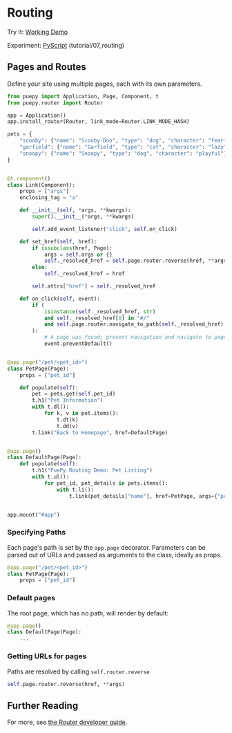 # Routing

<tldr>
    <p>Try It: <a href="https://kkinder.pyscriptapps.com/puepy-tutorial/latest/tutorial/07_routing/index.html">Working Demo</a></p>
    <p>Experiment: <a href="https://pyscript.com/@kkinder/puepy-tutorial/latest">PyScript</a> (tutorial/07_routing)</p>
</tldr>

## Pages and Routes

Define your site using multiple pages, each with its own parameters.

```Python
from puepy import Application, Page, Component, t
from puepy.router import Router

app = Application()
app.install_router(Router, link_mode=Router.LINK_MODE_HASH)

pets = {
    "scooby": {"name": "Scooby-Doo", "type": "dog", "character": "fearful"},
    "garfield": {"name": "Garfield", "type": "cat", "character": "lazy"},
    "snoopy": {"name": "Snoopy", "type": "dog", "character": "playful"},
}


@t.component()
class Link(Component):
    props = ["args"]
    enclosing_tag = "a"

    def __init__(self, *args, **kwargs):
        super().__init__(*args, **kwargs)

        self.add_event_listener("click", self.on_click)

    def set_href(self, href):
        if issubclass(href, Page):
            args = self.args or {}
            self._resolved_href = self.page.router.reverse(href, **args)
        else:
            self._resolved_href = href

        self.attrs["href"] = self._resolved_href

    def on_click(self, event):
        if (
            isinstance(self._resolved_href, str)
            and self._resolved_href[0] in "#/"
            and self.page.router.navigate_to_path(self._resolved_href)
        ):
            # A page was found; prevent navigation and navigate to page
            event.preventDefault()


@app.page("/pet/<pet_id>")
class PetPage(Page):
    props = ["pet_id"]

    def populate(self):
        pet = pets.get(self.pet_id)
        t.h1("Pet Information")
        with t.dl():
            for k, v in pet.items():
                t.dt(k)
                t.dd(v)
        t.link("Back to Homepage", href=DefaultPage)


@app.page()
class DefaultPage(Page):
    def populate(self):
        t.h1("PuePy Routing Demo: Pet Listing")
        with t.ul():
            for pet_id, pet_details in pets.items():
                with t.li():
                    t.link(pet_details["name"], href=PetPage, args={"pet_id": pet_id})


app.mount("#app")

```

### Specifying Paths

Each page's path is set by the `app.page` decorator. Parameters can be parsed out of URLs and passed as arguments to
the class, ideally as props.

```Python
@app.page("/pet/<pet_id>")
class PetPage(Page):
    props = ["pet_id"]
```

### Default pages

The root page, which has no path, will render by default:

```Python
@app.page()
class DefaultPage(Page):
    ...
```

### Getting URLs for pages

Paths are resolved by calling `self.router.reverse`

```Python
self.page.router.reverse(href, **args)
```

## Further Reading

For more, see [the Router developer guide](Router.md).
